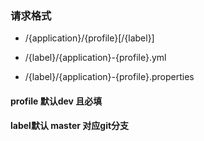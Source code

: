 

### 请求格式

- /{application}/{profile}[/{label}] 

- /{label}/{application}-{profile}.yml

- /{label}/{application}-{profile}.properties

#### profile 默认dev 且必填

#### label默认 master 对应git分支


